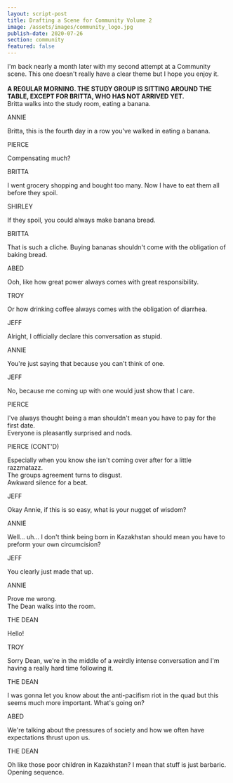 ```yaml
---
layout: script-post
title: Drafting a Scene for Community Volume 2
image: /assets/images/community_logo.jpg
publish-date: 2020-07-26
section: community
featured: false
---
```


<div class = "lead-in">I'm back nearly a month later with my second attempt at a Community scene. This one doesn't really have a clear theme but I hope you enjoy it.</div>

<br>

<div class = "action">  <strong>A REGULAR MORNING. THE STUDY GROUP IS SITTING AROUND THE TABLE, EXCEPT FOR BRITTA, WHO HAS NOT ARRIVED YET. </strong> </div>


<div class = "action">Britta walks into the study room, eating a banana.</div>

<p class = "character"> ANNIE </p> 
Britta, this is the fourth day in a row you've walked in eating a banana. 

<p class = "character"> PIERCE </p>  
Compensating much?

<p class = "character"> BRITTA </p>
I went grocery shopping and bought too many. Now I have to eat them all before they spoil.  

<p class = "character"> SHIRLEY </p>  
If they spoil, you could always make banana bread.

<p class = "character"> BRITTA </p>  
That is such a cliche. Buying bananas shouldn't come with the obligation of baking bread.

<p class = "character"> ABED </p>  
Ooh, like how great power always comes with great responsibility.

<p class = "character"> TROY </p> 
Or how drinking coffee always comes with the obligation of diarrhea.

<p class = "character"> JEFF </p> 
Alright, I officially declare this conversation as stupid.

<p class = "character"> ANNIE </p> 
You're just saying that because you can't think of one.

<p class = "character"> JEFF </p> 
No, because me coming up with one would just show that I care.

<p class = "character"> PIERCE </p> 
I've always thought being a man shouldn't mean you have to pay for the first date.

<div class = "action">Everyone is pleasantly surprised and nods.</div>

<p class = "character"> PIERCE (CONT'D) </p> 
Especially when you know she isn't coming over after for a little razzmatazz.

<div class = "action">The groups agreement turns to disgust.</div>

<div class = "action">Awkward silence for a beat.</div>

<p class = "character"> JEFF </p> 
Okay Annie, if this is so easy, what is your nugget of wisdom?

<p class = "character"> ANNIE </p> 
Well... uh... I don't think being born in Kazakhstan should mean you have to preform your own circumcision? 

<p class = "character"> JEFF </p> 
You clearly just made that up.

<p class = "character"> ANNIE </p> 
Prove me wrong.

<div class = "action">The Dean walks into the room.</div>

<p class = "character"> THE DEAN </p> 
Hello!

<p class = "character"> TROY </p>
Sorry Dean, we're in the middle of a weirdly intense conversation and I'm having a really hard time following it.

<p class = "character"> THE DEAN </p>
I was gonna let you know about the anti-pacifism riot in the quad but this seems much more important. What's going on?

<p class = "character"> ABED </p> 
We're talking about the pressures of society and how we often have expectations thrust upon us.

<p class = "character"> THE DEAN </p>
Oh like those poor children in Kazakhstan? I mean that stuff is just barbaric.

<div class = "action">Opening sequence.</div>